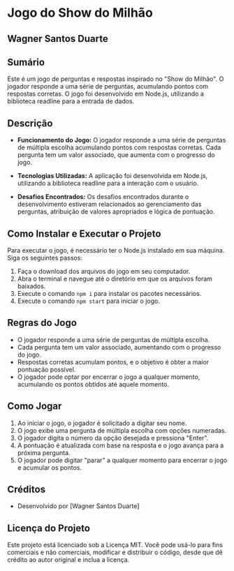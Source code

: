 # Jogo do Show do Milhão

## Wagner Santos Duarte

## Sumário

Este é um jogo de perguntas e respostas inspirado no "Show do Milhão". O jogador responde a uma série de perguntas, acumulando pontos com respostas corretas. O jogo foi desenvolvido em Node.js, utilizando a biblioteca readline para a entrada de dados.

## Descrição

- **Funcionamento do Jogo:**
  O jogador responde a uma série de perguntas de múltipla escolha acumulando pontos com respostas corretas. Cada pergunta tem um valor associado, que aumenta com o progresso do jogo.

- **Tecnologias Utilizadas:**
  A aplicação foi desenvolvida em Node.js, utilizando a biblioteca readline para a interação com o usuário.

- **Desafios Encontrados:**
  Os desafios encontrados durante o desenvolvimento estiveram relacionados ao gerenciamento das perguntas, atribuição de valores apropriados e lógica de pontuação.

## Como Instalar e Executar o Projeto

Para executar o jogo, é necessário ter o Node.js instalado em sua máquina. Siga os seguintes passos:

1. Faça o download dos arquivos do jogo em seu computador.
2. Abra o terminal e navegue até o diretório em que os arquivos foram baixados.
3. Execute o comando `npm i` para instalar os pacotes necessários.
4. Execute o comando `npm start` para iniciar o jogo.

## Regras do Jogo

- O jogador responde a uma série de perguntas de múltipla escolha.
- Cada pergunta tem um valor associado, aumentando com o progresso do jogo.
- Respostas corretas acumulam pontos, e o objetivo é obter a maior pontuação possível.
- O jogador pode optar por encerrar o jogo a qualquer momento, acumulando os pontos obtidos até aquele momento.

## Como Jogar

1. Ao iniciar o jogo, o jogador é solicitado a digitar seu nome.
2. O jogo exibe uma pergunta de múltipla escolha com opções numeradas.
3. O jogador digita o número da opção desejada e pressiona "Enter".
4. A pontuação é atualizada com base na resposta e o jogo avança para a próxima pergunta.
5. O jogador pode digitar "parar" a qualquer momento para encerrar o jogo e acumular os pontos.

## Créditos

- Desenvolvido por [Wagner Santos Duarte]

## Licença do Projeto

Este projeto está licenciado sob a Licença MIT. Você pode usá-lo para fins comerciais e não comerciais, modificar e distribuir o código, desde que dê crédito ao autor original e inclua a licença.
